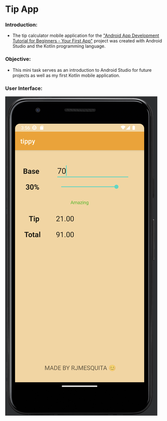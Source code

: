 # Tip App

### Introduction:

* The tip calculator mobile application for the ["Android App Development Tutorial for Beginners - Your First App"](https://www.youtube.com/watch?v=FjrKMcnKahY) project was created with Android Studio and the Kotlin programming language.

### Objective:

* This mini task serves as an introduction to Android Studio for future projects as well as my first Kotlin mobile application.

### **User Interface**: 

![alt text](https://github.com/RJMesquita/tip-calculator-mobile-app/blob/main/UI.png)


